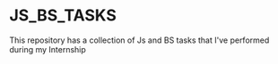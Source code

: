 # JS_BS_TASKS
This repository has a collection of Js and BS tasks that I've performed during my Internship
